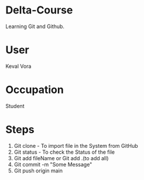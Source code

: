 # Delta-Course

Learning Git and Github.

# User

Keval Vora

# Occupation

Student

# Steps

1. Git clone - To import file in the System from GitHub
2. Git status - To check the Status of the file
3. Git add fileName or Git add .(to add all)
4. Git commit -m "Some Message"
5. Git push origin main
